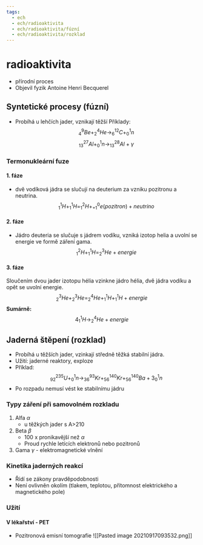 ```yaml
---
tags:
  - ech
  - ech/radioaktivita
  - ech/radioaktivita/fúzní
  - ech/radioaktivita/rozklad
---
```

# radioaktivita
- přírodní proces
- Objevil fyzik Antoine Henri Becquerel

## Syntetické procesy (fúzní)
- Probíhá u lehčích jader, vznikají těžší
Příklady:
$$ ^9_4Be + ^4_2He \rightarrow ^{12}_6C + ^1_0n $$
$$ ^{27}_{13}Al + ^1_0n \rightarrow ^{28}_13Al + \gamma $$

### Termonukleární fuze
#### 1. fáze
- dvě vodíková jádra se slučují na deuterium za vzniku pozitronu a neutrina.
$$ ^1_1H + ^1_1H = ^2_1H + ^0_{+1}e (pozitron) + neutrino $$
#### 2. fáze
- Jádro deuteria se slučuje s jádrem vodíku, vzniká izotop helia a uvolní se energie ve formě záření gama.
$$ ^2_1H + ^1_1H = ^3_2He + energie $$
#### 3. fáze
Sloučením dvou jader izotopu hélia vzinkne jádro hélia, dvě jádra vodíku a opět se uvolní energie.
$$ ^3_2He + ^3_2He = ^4_2He + ^1_1H + ^1_1H + energie $$
**Sumárně:**
$$ 4 ^1_1H \rightarrow ^4_2He + energie $$
## Jaderná štěpení (rozklad)
- Probíhá u těžších jader, vzinkají středně těžká stabilní jádra.
- Užití: jaderné reaktory, exploze
- Příklad:
$$ ^{235}_{92}U + ^1_0n \rightarrow ^{93}_{36}Kr + ^{140}_{56}Kr + ^{140}_{56}Ba + 3^1_0n $$
- Po rozpadu nemusí vést ke stabilnímu jádru
### Typy záření při samovolném rozkladu
1. Alfa $\alpha$
	- u těžkých jader s A>210
2. Beta $\beta$
	- 100 x pronikavější než $\alpha$
	- Proud rychle letících elektronů nebo pozitronů
3. Gama $\gamma$ - elektromagnetické vlnění
### Kinetika jaderných reakcí
- Řídí se zákony pravděpodobnosti
- Není ovlivněn okolím (tlakem, teplotou, přítomnost elektrického a magnetického pole)
### Užití
#### V lékařství - PET
- Pozitronová emisní tomografie
![[Pasted image 20210917093532.png]]